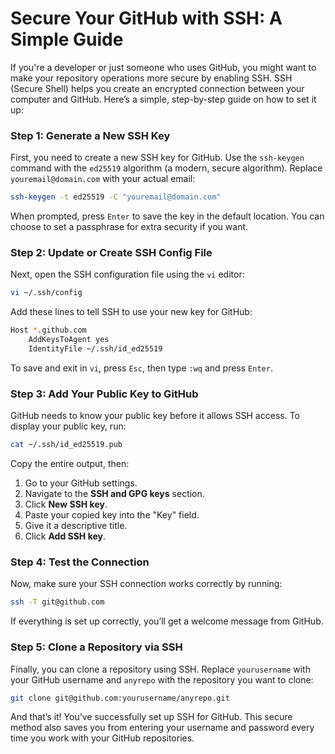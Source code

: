 # Secure Your GitHub with SSH: A Simple Guide

If you're a developer or just someone who uses GitHub, you might want to make your repository operations more secure by enabling SSH. SSH (Secure Shell) helps you create an encrypted connection between your computer and GitHub. Here’s a simple, step-by-step guide on how to set it up:

### Step 1: Generate a New SSH Key

First, you need to create a new SSH key for GitHub. Use the `ssh-keygen` command with the `ed25519` algorithm (a modern, secure algorithm). Replace `youremail@domain.com` with your actual email:

```sh
ssh-keygen -t ed25519 -C "youremail@domain.com"
```

When prompted, press `Enter` to save the key in the default location. You can choose to set a passphrase for extra security if you want.

### Step 2: Update or Create SSH Config File

Next, open the SSH configuration file using the `vi` editor:

```sh
vi ~/.ssh/config
```

Add these lines to tell SSH to use your new key for GitHub:

```sh
Host *.github.com
    AddKeysToAgent yes
    IdentityFile ~/.ssh/id_ed25519
```

To save and exit in `vi`, press `Esc`, then type `:wq` and press `Enter`.

### Step 3: Add Your Public Key to GitHub

GitHub needs to know your public key before it allows SSH access. To display your public key, run:

```sh
cat ~/.ssh/id_ed25519.pub
```

Copy the entire output, then:

1. Go to your GitHub settings.
2. Navigate to the **SSH and GPG keys** section.
3. Click **New SSH key**.
4. Paste your copied key into the "Key" field.
5. Give it a descriptive title.
6. Click **Add SSH key**.

### Step 4: Test the Connection

Now, make sure your SSH connection works correctly by running:

```sh
ssh -T git@github.com
```

If everything is set up correctly, you’ll get a welcome message from GitHub.

### Step 5: Clone a Repository via SSH

Finally, you can clone a repository using SSH. Replace `yourusername` with your GitHub username and `anyrepo` with the repository you want to clone:

```sh
git clone git@github.com:yourusername/anyrepo.git
```

And that’s it! You’ve successfully set up SSH for GitHub. This secure method also saves you from entering your username and password every time you work with your GitHub repositories.